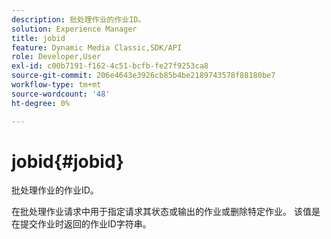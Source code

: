 ```yaml
---
description: 批处理作业的作业ID。
solution: Experience Manager
title: jobid
feature: Dynamic Media Classic,SDK/API
role: Developer,User
exl-id: c00b7191-f162-4c51-bcfb-fe27f9253ca8
source-git-commit: 206e4643e3926cb85b4be2189743578f88180be7
workflow-type: tm+mt
source-wordcount: '48'
ht-degree: 0%

---
```


# jobid{#jobid}

批处理作业的作业ID。

在批处理作业请求中用于指定请求其状态或输出的作业或删除特定作业。 该值是在提交作业时返回的作业ID字符串。
